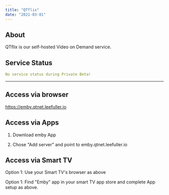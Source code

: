 ```yaml
---
title: "QTflix"
date: "2021-03-01"
---
```


## About

QTflix is our self-hosted Video on Demand service.

## Service Status
```yaml
No service status during Private Beta!
```
---

## Access via browser
https://emby.qtnet.leefuller.io

## Access via Apps
1) Download emby App

2) Chose "Add server" and point to emby.qtnet.leefuller.io

## Access via Smart TV
Option 1: Use your Smart TV's browser as above

Option 1: Find "Emby" app in your smart TV app store and complete App setup as above.
